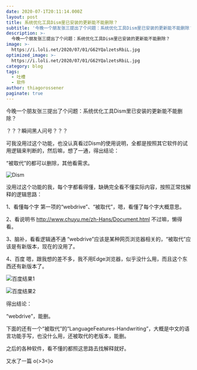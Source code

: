 ```yaml
---
date: 2020-07-1T20:11:14.000Z
layout: post
title: 系统优化工具Dism里已安装的更新能不能删除？
subtitle: '今晚一个朋友张三提出了个问题：系统优化工具Dism里已安装的更新能不能删除？'
description: >-
  今晚一个朋友张三提出了个问题：系统优化工具Dism里已安装的更新能不能删除？
image: >-
  https://i.loli.net/2020/07/01/G62YQalzetsRbiL.jpg
optimized_image: >-
  https://i.loli.net/2020/07/01/G62YQalzetsRbiL.jpg
category: blog
tags:
  - 吐槽
  - 软件
author: thiagorossener
paginate: true
---
```

今晚一个朋友张三提出了个问题：系统优化工具Dism里已安装的更新能不能删除？

？？？瞬间黑人问号？？？

可我没用过这个功能，也没认真看过Dism的使用说明，全都是按照其它软件的试用逻辑来判断的，然后嘛，想了一通，得出结论：

“被取代”的都可以删除，其他看需求。

![Dism](https://i.loli.net/2020/07/01/BtlbDz9CxiQIFPA.jpg)

没用过这个功能的我，每个字都看得懂，缺确完全看不懂实际内容，按照正常找解释的逻辑思路：

1、看懂每个字
第一项的“webdrive”、“被取代”，嗯，看懂了每个字大概意思。

2、看说明书
http://www.chuyu.me/zh-Hans/Document.html
不过嘛，懒得看。

3、脑补，看看逻辑通不通
“webdrive”应该是某种网页浏览器相关的，“被取代”应该是有新版本，现在的没用了。

4、百度
嗯，跟我想的差不多，我不用Edge浏览器，似乎没什么用，而且这个东西还有新版本了。

![百度结果1](https://i.loli.net/2020/07/01/BoVXtlGpQ8JZnTP.png)

![百度结果2](https://i.loli.net/2020/07/01/SBiOVMYyqr29jHL.png)

得出结论：

“webdrive”，能删。

下面的还有一个“被取代”的“LanguageFeatures-Handwriting”，大概是中文的语言功能手写，也没什么用，还被取代的老版本，能删。

之后的各种软件，看不懂的都照这思路去找解释就好。

又水了一篇  o(>3<)o